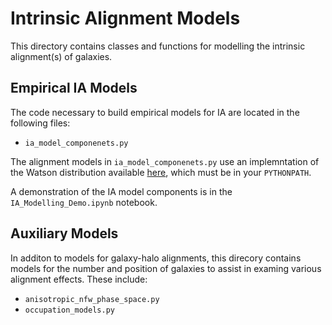 # Intrinsic Alignment Models

This directory contains classes and functions for modelling the intrinsic alignment(s) of galaxies.


## Empirical IA Models

The code necessary to build empirical models for IA are located in the following files:

* `ia_model_componenets.py`

The alignment models in `ia_model_componenets.py` use an implemntation of the Watson distribution available [here](https://github.com/duncandc/watson_distribution), which must be in your `PYTHONPATH`.

A demonstration of the IA model components is in the `IA_Modelling_Demo.ipynb` notebook.


## Auxiliary Models

In additon to models for galaxy-halo alignments, this direcory contains models for the number and position of galaxies to assist in examing various alignment effects.  These include:

* `anisotropic_nfw_phase_space.py`
* `occupation_models.py`




